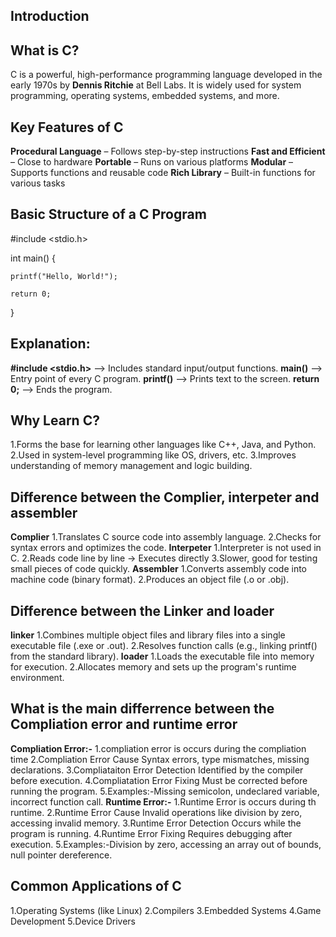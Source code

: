 ## Introduction

## What is C?
C is a powerful, high-performance programming language developed in the early 1970s by **Dennis Ritchie** at Bell Labs. 
It is widely used for system programming, operating systems, embedded systems, and more.

## Key Features of C
**Procedural Language** – Follows step-by-step instructions
**Fast and Efficient** – Close to hardware
**Portable** – Runs on various platforms
**Modular** – Supports functions and reusable code
**Rich Library** – Built-in functions for various tasks

## Basic Structure of a C Program
#include <stdio.h>

int main() {

    printf("Hello, World!");
    
    return 0;

}

## Explanation:
**#include <stdio.h>** --> Includes standard input/output functions.
**main()** --> Entry point of every C program.
**printf()** --> Prints text to the screen.
**return 0;** --> Ends the program.

## Why Learn C?
1.Forms the base for learning other languages like C++, Java, and Python.
2.Used in system-level programming like OS, drivers, etc.
3.Improves understanding of memory management and logic building.

## Difference between the Complier, interpeter and assembler
**Complier**
1.Translates C source code into assembly language.
2.Checks for syntax errors and optimizes the code.
**Interpeter**
1.Interpreter is not used in C.
2.Reads code line by line → Executes directly
3.Slower, good for testing small pieces of code quickly.
**Assembler** 
1.Converts assembly code into machine code (binary format).
2.Produces an object file (.o or .obj).

## Difference between the Linker and loader
**linker**
1.Combines multiple object files and library files into a single executable file (.exe or .out).
2.Resolves function calls (e.g., linking printf() from the standard library).
**loader** 
1.Loads the executable file into memory for execution.
2.Allocates memory and sets up the program's runtime environment.

## What is the main differrence between the Compliation error and runtime error
**Compliation Error:-**
1.compliation error is occurs during the compliation time
2.Compliation Error Cause	Syntax errors, type mismatches, missing declarations.
3.Compliataiton Error Detection	Identified by the compiler before execution.
4.Compliatation Error Fixing	Must be corrected before running the program.
5.Examples:-Missing semicolon, undeclared variable, incorrect function call.
**Runtime Error:-**
1.Runtime Error is occurs during th runtime.
2.Runtime Error Cause Invalid operations like division by zero, accessing invalid memory.
3.Runtime Error Detection Occurs while the program is running.
4.Runtime Error Fixing Requires debugging after execution.
5.Examples:-Division by zero, accessing an array out of bounds, null pointer dereference.

## Common Applications of C
1.Operating Systems (like Linux)
2.Compilers
3.Embedded Systems
4.Game Development
5.Device Drivers


